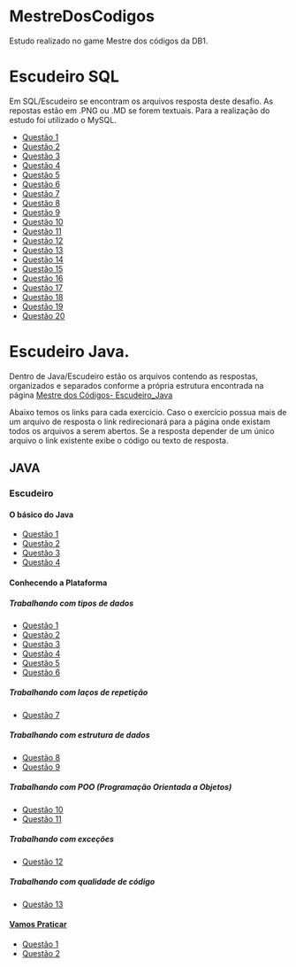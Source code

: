 # MestreDosCodigos
Estudo realizado no game Mestre dos códigos da DB1.

# Escudeiro SQL
 
Em SQL/Escudeiro se encontram os arquivos resposta deste desafio. As repostas estão em .PNG ou .MD se forem textuais. Para a realização do estudo foi utilizado o MySQL.

* [Questão 1](https://github.com/CristianWelter93/MestreDosCodigos/blob/main/SQL/Escudeiro/Exercicio1.png)
* [Questão 2](https://github.com/CristianWelter93/MestreDosCodigos/blob/main/SQL/Escudeiro/Exercicio2.md)
* [Questão 3](https://github.com/CristianWelter93/MestreDosCodigos/blob/main/SQL/Escudeiro/Exercicio3.md)
* [Questão 4](https://github.com/CristianWelter93/MestreDosCodigos/blob/main/SQL/Escudeiro/Exercicio4.md)
* [Questão 5](https://github.com/CristianWelter93/MestreDosCodigos/blob/main/SQL/Escudeiro/Exercicio5.md)
* [Questão 6](https://github.com/CristianWelter93/MestreDosCodigos/blob/main/SQL/Escudeiro/Exercicio6.md)
* [Questão 7](https://github.com/CristianWelter93/MestreDosCodigos/blob/main/SQL/Escudeiro/Exercicio7.md)
* [Questão 8](https://github.com/CristianWelter93/MestreDosCodigos/blob/main/SQL/Escudeiro/Exercicio8.md)
* [Questão 9](https://github.com/CristianWelter93/MestreDosCodigos/blob/main/SQL/Escudeiro/Exercicio9.md)
* [Questão 10](https://github.com/CristianWelter93/MestreDosCodigos/blob/main/SQL/Escudeiro/Exercicio10.md)
* [Questão 11](https://github.com/CristianWelter93/MestreDosCodigos/blob/main/SQL/Escudeiro/Exercicio11.md1)
* [Questão 12](https://github.com/CristianWelter93/MestreDosCodigos/blob/main/SQL/Escudeiro/Exercicio12.md)
* [Questão 13](https://github.com/CristianWelter93/MestreDosCodigos/blob/main/SQL/Escudeiro/Exercicio13.md)
* [Questão 14](https://github.com/CristianWelter93/MestreDosCodigos/blob/main/SQL/Escudeiro/Exercicio14.md)
* [Questão 15](https://github.com/CristianWelter93/MestreDosCodigos/blob/main/SQL/Escudeiro/Exercicio15.md)
* [Questão 16](https://github.com/CristianWelter93/MestreDosCodigos/blob/main/SQL/Escudeiro/Exercicio16.md)
* [Questão 17](https://github.com/CristianWelter93/MestreDosCodigos/blob/main/SQL/Escudeiro/Exercicio17.md)
* [Questão 18](https://github.com/CristianWelter93/MestreDosCodigos/blob/main/SQL/Escudeiro/Exercicio18.md)
* [Questão 19](https://github.com/CristianWelter93/MestreDosCodigos/blob/main/SQL/Escudeiro/Exercicio19.png)
* [Questão 20](https://github.com/CristianWelter93/MestreDosCodigos/blob/main/SQL/Escudeiro/Exercicio20.md)

# Escudeiro Java.

Dentro de Java/Escudeiro estão os arquivos contendo as respostas, organizados e separados conforme a própria estrutura encontrada na página [Mestre dos Códigos- Escudeiro_Java](https://db1group.github.io/mestre-dos-codigos/#/java?id=escudeiro)

Abaixo temos os links para cada exercício. Caso o exercício possua mais de um arquivo de resposta o link redirecionará para a página onde existam todos os arquivos a serem abertos. Se a resposta depender de um único arquivo o link existente exibe o código ou texto de resposta.

## JAVA

### Escudeiro

#### O básico do Java

* [Questão 1](https://github.com/CristianWelter93/MestreDosCodigos/blob/main/Java/Escudeiro/O%20b%C3%A1sico%20do%20Java/1/HistoriadoJava.md)
* [Questão 2](https://github.com/CristianWelter93/MestreDosCodigos/blob/main/Java/Escudeiro/O%20b%C3%A1sico%20do%20Java/2/JVM-JDK-JRE.md)
* [Questão 3](https://github.com/CristianWelter93/MestreDosCodigos/tree/main/Java/Escudeiro/O%20b%C3%A1sico%20do%20Java/3)
* [Questão 4](https://github.com/CristianWelter93/MestreDosCodigos/tree/main/Java/Escudeiro/O%20b%C3%A1sico%20do%20Java/4)

#### Conhecendo a Plataforma

##### Trabalhando com tipos de dados


* [Questão 1](https://github.com/CristianWelter93/MestreDosCodigos/blob/main/Java/Escudeiro/Conhecendo%20a%20Plataforma/Trabalhando%20com%20tipos%20de%20dados/1.md)
* [Questão 2](https://github.com/CristianWelter93/MestreDosCodigos/blob/main/Java/Escudeiro/Conhecendo%20a%20Plataforma/Trabalhando%20com%20tipos%20de%20dados/2.md)
* [Questão 3](https://github.com/CristianWelter93/MestreDosCodigos/blob/main/Java/Escudeiro/Conhecendo%20a%20Plataforma/Trabalhando%20com%20tipos%20de%20dados/3.md)
* [Questão 4](https://github.com/CristianWelter93/MestreDosCodigos/blob/main/Java/Escudeiro/Conhecendo%20a%20Plataforma/Trabalhando%20com%20tipos%20de%20dados/4/ConversaoBigDecimal.java)
* [Questão 5](https://github.com/CristianWelter93/MestreDosCodigos/blob/main/Java/Escudeiro/Conhecendo%20a%20Plataforma/Trabalhando%20com%20tipos%20de%20dados/5/ConversaoDatas.java)
* [Questão 6](https://github.com/CristianWelter93/MestreDosCodigos/blob/main/Java/Escudeiro/Conhecendo%20a%20Plataforma/Trabalhando%20com%20tipos%20de%20dados/6/EstudoArray.java)

##### Trabalhando com laços de repetição
* [Questão 7](https://github.com/CristianWelter93/MestreDosCodigos/tree/main/Java/Escudeiro/Conhecendo%20a%20Plataforma/Trabalhando%20com%20la%C3%A7os%20de%20repeti%C3%A7%C3%A3o/7)
##### Trabalhando com estrutura de dados
* [Questão 8](https://github.com/CristianWelter93/MestreDosCodigos/blob/main/Java/Escudeiro/Conhecendo%20a%20Plataforma/Trabalhando%20com%20estrutura%20de%20dados/8/CollectionEstudo.java)
* [Questão 9](https://github.com/CristianWelter93/MestreDosCodigos/blob/main/Java/Escudeiro/Conhecendo%20a%20Plataforma/Trabalhando%20com%20estrutura%20de%20dados/9/MapEstudo.java)

##### Trabalhando com POO (Programação Orientada a Objetos)
* [Questão 10](https://github.com/CristianWelter93/MestreDosCodigos/tree/main/Java/Escudeiro/Conhecendo%20a%20Plataforma/Trabalhando%20com%20POO%20(Programa%C3%A7%C3%A3o%20Orientada%20a%20Objetos)/10)
* [Questão 11](https://github.com/CristianWelter93/MestreDosCodigos/tree/main/Java/Escudeiro/Conhecendo%20a%20Plataforma/Trabalhando%20com%20POO%20(Programa%C3%A7%C3%A3o%20Orientada%20a%20Objetos)/11)
##### Trabalhando com exceções
* [Questão 12](https://github.com/CristianWelter93/MestreDosCodigos/tree/main/Java/Escudeiro/Conhecendo%20a%20Plataforma/Trabalhando%20com%20exce%C3%A7%C3%B5es)
##### Trabalhando com qualidade de código
* [Questão 13](https://github.com/CristianWelter93/MestreDosCodigos/tree/main/Java/Escudeiro/Conhecendo%20a%20Plataforma/Trabalhando%20com%20qualidade%20de%20c%C3%B3digo/13)
#### [Vamos Praticar](https://github.com/CristianWelter93/MestreDosCodigos/tree/main/Java/Escudeiro/Vamos%20praticar)
* [Questão 1](https://github.com/CristianWelter93/MestreDosCodigos/tree/main/Java/Escudeiro/Vamos%20praticar/Exercicio%201)
* [Questão 2](https://github.com/CristianWelter93/MestreDosCodigos/tree/main/Java/Escudeiro/Vamos%20praticar/Exercicio%202)
